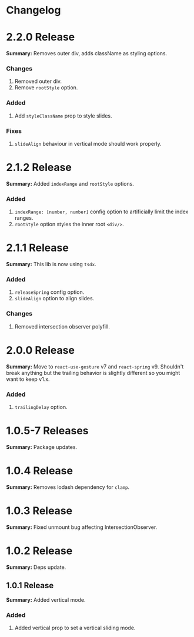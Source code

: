 # Changelog

# 2.2.0 Release

**Summary:** Removes outer div, adds className as styling options.

### Changes

1. Removed outer div.
2. Remove `rootStyle` option.

### Added

1. Add `styleClassName` prop to style slides.

### Fixes

1. `slideAlign` behaviour in vertical mode should work properly.

# 2.1.2 Release

**Summary:** Added `indexRange` and `rootStyle` options.

### Added

1. `indexRange: [number, number]` config option to artificially limit the index ranges.
2. `rootStyle` option styles the inner root `<div/>`.

# 2.1.1 Release

**Summary:** This lib is now using `tsdx`.

### Added

1. `releaseSpring` config option.
2. `slideAlign` option to align slides.

### Changes

1. Removed intersection observer polyfill.

# 2.0.0 Release

**Summary:** Move to `react-use-gesture` v7 and `react-spring` v9. Shouldn't break anything but the trailing behavior is slightly different so you might want to keep v1.x.

### Added

1. `trailingDelay` option.

# 1.0.5-7 Releases

**Summary:** Package updates.

# 1.0.4 Release

**Summary:** Removes lodash dependency for `clamp`.

# 1.0.3 Release

**Summary:** Fixed unmount bug affecting IntersectionObserver.

# 1.0.2 Release

**Summary:** Deps update.

## 1.0.1 Release

**Summary:** Added vertical mode.

### Added

1. Added vertical prop to set a vertical sliding mode.

